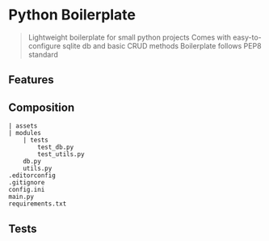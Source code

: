 # Python Boilerplate
> Lightweight boilerplate for small python projects
> Comes with easy-to-configure sqlite db and basic CRUD methods
> Boilerplate follows PEP8 standard


## Features

## Composition
    | assets
    | modules
        | tests
            test_db.py
            test_utils.py
        db.py
        utils.py
    .editorconfig
    .gitignore
    config.ini
    main.py
    requirements.txt
    

## Tests
